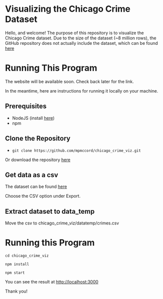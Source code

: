 # Visualizing the Chicago Crime Dataset

Hello, and welcome! The purpose of this repository is to visualize the Chicago Crime dataset.
Due to the size of the dataset (~8 million rows), the GitHub repository does not actually include the dataset, which can be found [here](https://data.cityofchicago.org/Public-Safety/Crimes-2001-to-Present/ijzp-q8t2/about_data)

# Running This Program
The website will be available soon. Check back later for the link.

In the meantime, here are instructions for running it locally on your machine.

## Prerequisites

-  NodeJS (install [here](https://nodejs.org/en))
-  npm

## Clone the Repository
-  `git clone https://github.com/mpmccord/chicago_crime_viz.git`

Or download the repository [here](https://github.com/mpmccord/chicago_crime_viz/archive/refs/heads/main.zip)

##  Get data as a csv

The dataset can be found [here](https://data.cityofchicago.org/Public-Safety/Crimes-2001-to-Present/ijzp-q8t2/about_data)

Choose the CSV option under Export.

##  Extract dataset to data_temp
Move the csv to chicago_crime_viz/datatemp/crimes.csv

# Running this Program

`cd chicago_crime_viz`

`npm install`

`npm start`

You can see the result at [http://localhost:3000](http://localhost:3000)

Thank you!